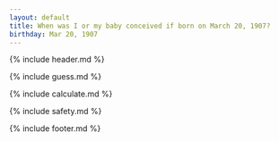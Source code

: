 ```yaml
---
layout: default
title: When was I or my baby conceived if born on March 20, 1907?
birthday: Mar 20, 1907
---
```


{% include header.md %}

{% include guess.md %}

{% include calculate.md %}

{% include safety.md %}

{% include footer.md %}



